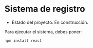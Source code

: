 <h1>Sistema de registro</h1>

- Estado del proyecto: En construcción.

Para ejecutar el sistema, debes poner:

```npm install react ```
